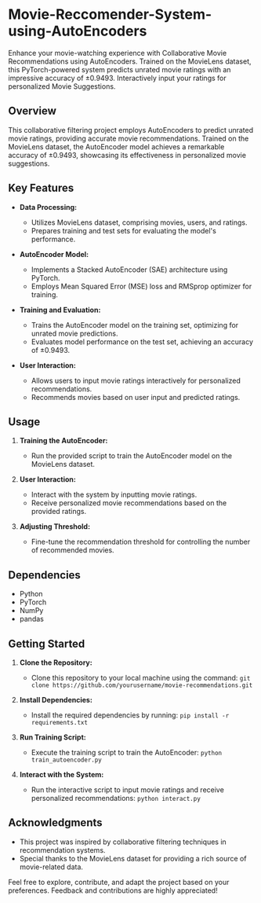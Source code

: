 # Movie-Reccomender-System-using-AutoEncoders
Enhance your movie-watching experience with Collaborative Movie Recommendations using AutoEncoders. Trained on the MovieLens dataset, this PyTorch-powered system predicts unrated movie ratings with an impressive accuracy of ±0.9493. Interactively input your ratings for personalized Movie Suggestions. 


## Overview

This collaborative filtering project employs AutoEncoders to predict unrated movie ratings, providing accurate movie recommendations. Trained on the MovieLens dataset, the AutoEncoder model achieves a remarkable accuracy of ±0.9493, showcasing its effectiveness in personalized movie suggestions.

## Key Features

- **Data Processing:**
  - Utilizes MovieLens dataset, comprising movies, users, and ratings.
  - Prepares training and test sets for evaluating the model's performance.

- **AutoEncoder Model:**
  - Implements a Stacked AutoEncoder (SAE) architecture using PyTorch.
  - Employs Mean Squared Error (MSE) loss and RMSprop optimizer for training.

- **Training and Evaluation:**
  - Trains the AutoEncoder model on the training set, optimizing for unrated movie predictions.
  - Evaluates model performance on the test set, achieving an accuracy of ±0.9493.

- **User Interaction:**
  - Allows users to input movie ratings interactively for personalized recommendations.
  - Recommends movies based on user input and predicted ratings.

## Usage

1. **Training the AutoEncoder:**
   - Run the provided script to train the AutoEncoder model on the MovieLens dataset.

2. **User Interaction:**
   - Interact with the system by inputting movie ratings.
   - Receive personalized movie recommendations based on the provided ratings.

3. **Adjusting Threshold:**
   - Fine-tune the recommendation threshold for controlling the number of recommended movies.

## Dependencies

- Python 
- PyTorch
- NumPy
- pandas

## Getting Started

1. **Clone the Repository:**
   - Clone this repository to your local machine using the command: `git clone https://github.com/yourusername/movie-recommendations.git`

2. **Install Dependencies:**
   - Install the required dependencies by running: `pip install -r requirements.txt`

3. **Run Training Script:**
   - Execute the training script to train the AutoEncoder: `python train_autoencoder.py`

4. **Interact with the System:**
   - Run the interactive script to input movie ratings and receive personalized recommendations: `python interact.py`


## Acknowledgments

- This project was inspired by collaborative filtering techniques in recommendation systems.
- Special thanks to the MovieLens dataset for providing a rich source of movie-related data.

Feel free to explore, contribute, and adapt the project based on your preferences. Feedback and contributions are highly appreciated!
